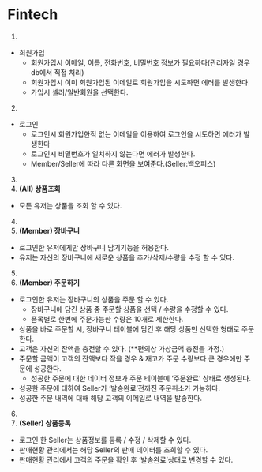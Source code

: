 # Fintech
1.
- 회원가입
    - 회원가입시 이메일, 이름, 전화번호, 비밀번호 정보가 필요하다(관리자일 경우 db에서 직접 처리)
    - 회원가입시 이미 회원가입된 이메일로 회원가입을 시도하면 에러를 발생한다
    - 가입시 셀러/일반회원을 선택한다.
2.     
- 로그인
    - 로그인시 회원가입한적 없는 이메일을 이용하여 로그인을 시도하면 에러가 발생한다
    - 로그인시 비밀번호가 일치하지 않는다면 에러가 발생한다.
    - Member/Seller에 따라 다른 화면을 보여준다.(Seller:백오피스)
3.
1. **(All) 상품조회**
- 모든 유저는 상품을 조회 할 수 있다.
4.
1. **(Member) 장바구니**
- 로그인한 유저에게만 장바구니 담기기능을 허용한다.
- 유저는 자신의 장바구니에 새로운 상품을 추가/삭제/수량을 수정 할 수 있다.
5.
1. **(Member) 주문하기**
- 로그인한 유저는 장바구니의 상품을 주문 할 수 있다.
    - 장바구니에 담긴 상품 중 주문할 상품을 선택 / 수량을 수정할 수 있다.
    - 품목별로 한번에 주문가능한 수량은 10개로 제한한다.
- 상품을 바로 주문할 시, 장바구니 테이블에 담긴 후 해당 상품만 선택한 형태로 주문한다.
- 고객은 자신의 잔액을 충전할 수 있다. (**편의상 가상금액 충전을 가정.)
- 주문할 금액이 고객의 잔액보다 작을 경우 & 재고가 주문 수량보다 큰 경우에만 주문에 성공한다.
    - 성공한 주문에 대한 데이터 정보가 주문 테이블에 ‘주문완료’ 상태로 생성된다.
- 성공한 주문에 대하여 Seller가 ‘발송완료’전까진 주문취소가 가능하다.
- 성공한 주문 내역에 대해 해당 고객의 이메일로 내역을 발송한다.
6.
1. **(Seller) 상품등록**
- 로그인 한 Seller는 상품정보를 등록 / 수정 / 삭제할 수 있다.
- 판매현황 관리에서는 해당 Seller의 판매 데이터를 조회할 수 있다.
- 판매현황 관리에서 고객의 주문을 확인 후 ‘발송완료’상태로 변경할 수 있다.
